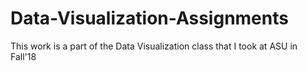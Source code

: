 # Data-Visualization-Assignments

This work is a part of the Data Visualization class that I took at ASU in Fall'18
